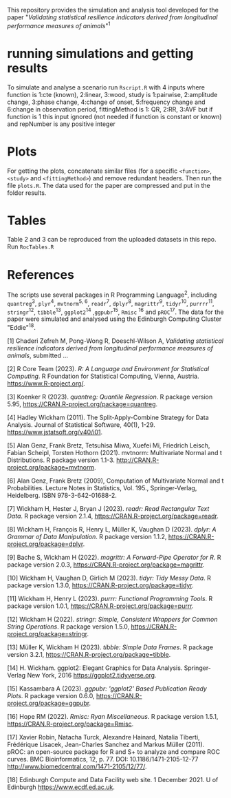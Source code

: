 This repository provides the simulation and analysis tool developed for the paper "_Validating statistical resilience indicators derived from longitudinal performance measures of animals_"<sup>1</sup>
# running simulations and getting results
To simulate and analyse a scenario run `Rscript.R` with 4 inputs <function><study><fittingMethod><repNumber>
where function is 1:cte (known), 2:linear, 3:wood,
study is 1:pairwise, 2:amplitude change, 3:phase change, 4:change of onset, 5:frequency change and 6:change in observation period,
fittingMethod is 1: QR, 2:RR, 3:AVF but if function is 1 this input ignored (not needed if function is constant or known)
and repNumber is any positive integer

# Plots
For getting the plots, concatenate similar files (for a specific `<function>`, `<study>` and `<fittingMethod>`) and remove redundant headers. Then run the file `plots.R`. The data used for the paper are compressed and put in the folder results.

# Tables
Table 2 and 3 can be reproduced from the uploaded datasets in this repo. Run `RocTables.R`

# References
The scripts use several packages in R Programming Language<sup>2</sup>, including `quantreg`<sup>3</sup>, `plyr`<sup>4</sup>, `mvtnorm`<sup>5, 6</sup>, `readr`<sup>7</sup>, `dplyr`<sup>8</sup>, `magrittr`<sup>9</sup>, `tidyr`<sup>10</sup>, `purrrr`<sup>11</sup>, `stringr`<sup>12</sup>, `tibble`<sup>13</sup>, `ggplot2`<sup>14</sup> ,`ggpubr`<sup>15</sup>, `Rmisc` <sup>16</sup> and `pROC`<sup>17</sup>. The data for the paper were simulated and analysed using the Edinburgh Computing Cluster "Eddie"<sup>18</sup>.

[1] Ghaderi Zefreh M, Pong-Wong R, Doeschl-Wilson A, _Validating statistical resilience indicators derived from longitudinal performance measures of animals_, submitted ...

[2] R Core Team (2023). _R: A Language and Environment for Statistical Computing_. R Foundation for Statistical Computing, Vienna, Austria. <https://www.R-project.org/>.

[3] Koenker R (2023). _quantreg: Quantile Regression_. R package version 5.95, <https://CRAN.R-project.org/package=quantreg>.

[4] Hadley Wickham (2011). The Split-Apply-Combine Strategy for Data Analysis. Journal of Statistical Software, 40(1), 1-29. <https://www.jstatsoft.org/v40/i01>.

[5] Alan Genz, Frank Bretz, Tetsuhisa Miwa, Xuefei Mi, Friedrich Leisch, Fabian Scheipl, Torsten Hothorn (2021). mvtnorm: Multivariate Normal and t Distributions. R package version 1.1-3. <http://CRAN.R-project.org/package=mvtnorm>.

[6] Alan Genz, Frank Bretz (2009), Computation of Multivariate Normal and t Probabilities. Lecture Notes in Statistics, Vol. 195., Springer-Verlag, Heidelberg. ISBN 978-3-642-01688-2.

[7] Wickham H, Hester J, Bryan J (2023). _readr: Read Rectangular Text Data_. R package version 2.1.4, <https://CRAN.R-project.org/package=readr>.

[8] Wickham H, François R, Henry L, Müller K, Vaughan D (2023). _dplyr: A Grammar of Data Manipulation_. R package version 1.1.2, <https://CRAN.R-project.org/package=dplyr>.

[9] Bache S, Wickham H (2022). _magrittr: A Forward-Pipe Operator for R_. R package version 2.0.3, <https://CRAN.R-project.org/package=magrittr>.

[10] Wickham H, Vaughan D, Girlich M (2023). _tidyr: Tidy Messy Data_. R package version 1.3.0, <https://CRAN.R-project.org/package=tidyr>.

[11] Wickham H, Henry L (2023). _purrr: Functional Programming Tools_. R package version 1.0.1, <https://CRAN.R-project.org/package=purrr>.

[12] Wickham H (2022). _stringr: Simple, Consistent Wrappers for Common String Operations_. R package version 1.5.0, <https://CRAN.R-project.org/package=stringr>.

[13] Müller K, Wickham H (2023). _tibble: Simple Data Frames_. R package version 3.2.1, <https://CRAN.R-project.org/package=tibble>.

[14] H. Wickham. ggplot2: Elegant Graphics for Data Analysis. Springer-Verlag New York, 2016 <https://ggplot2.tidyverse.org>.

[15] Kassambara A (2023). _ggpubr: 'ggplot2' Based Publication Ready Plots_. R package version 0.6.0, <https://CRAN.R-project.org/package=ggpubr>.

[16] Hope RM (2022). _Rmisc: Ryan Miscellaneous_. R package version 1.5.1, <https://CRAN.R-project.org/package=Rmisc>.

[17] Xavier Robin, Natacha Turck, Alexandre Hainard, Natalia Tiberti, Frédérique Lisacek, Jean-Charles Sanchez and Markus Müller (2011). pROC: an open-source package for R and S+ to analyze and compare ROC curves. BMC Bioinformatics, 12, p. 77. DOI: 10.1186/1471-2105-12-77 <http://www.biomedcentral.com/1471-2105/12/77/>.

[18] Edinburgh Compute and Data Facility web site. 1 December 2021. U of Edinburgh <https://www.ecdf.ed.ac.uk>.
